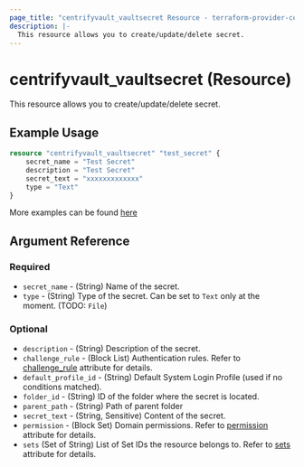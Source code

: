 ```yaml
---
page_title: "centrifyvault_vaultsecret Resource - terraform-provider-centrify"
description: |-
  This resource allows you to create/update/delete secret.
---
```


# centrifyvault_vaultsecret (Resource)

This resource allows you to create/update/delete secret.

## Example Usage

```terraform
resource "centrifyvault_vaultsecret" "test_secret" {
    secret_name = "Test Secret"
    description = "Test Secret"
    secret_text = "xxxxxxxxxxxxx"
    type = "Text"
}
```

More examples can be found [here](../../examples/centrifyvault_vaultsecret/)

## Argument Reference

### Required

- `secret_name` - (String) Name of the secret.
- `type` - (String) Type of the secret. Can be set to `Text` only at the moment. (TODO: `File`)

### Optional

- `description` - (String) Description of the secret.
- `challenge_rule` - (Block List) Authentication rules. Refer to [challenge_rule](./attribute_challengerule.md) attribute for details.
- `default_profile_id` - (String) Default System Login Profile (used if no conditions matched).
- `folder_id` - (String) ID of the folder where the secret is located.
- `parent_path` - (String) Path of parent folder
- `secret_text` - (String, Sensitive) Content of the secret.
- `permission` - (Block Set) Domain permissions. Refer to [permission](./attribute_permission.md) attribute for details.
- `sets` (Set of String) List of Set IDs the resource belongs to. Refer to [sets](./attribute_sets.md) attribute for details.
